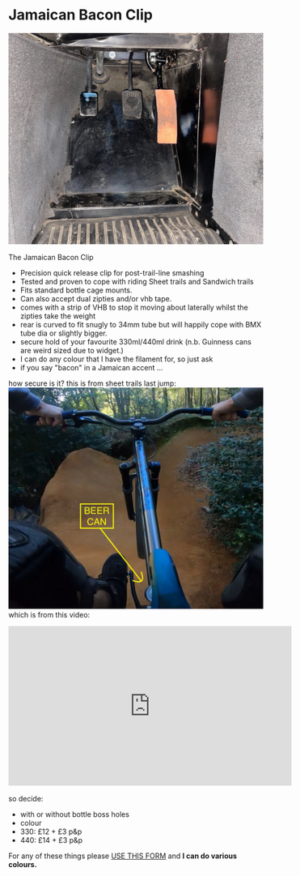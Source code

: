 # Jamaican Bacon Clip
![plugs](img/footwell.jpeg)


The Jamaican Bacon Clip
- Precision quick release clip for post-trail-line smashing
- Tested and proven to cope with riding Sheet trails and Sandwich trails
- Fits standard bottle cage mounts.
- Can also accept dual zipties and/or vhb tape.
- comes with a strip of VHB to stop it moving about laterally whilst the zipties take the weight
- rear is curved to fit snugly to 34mm tube but will happily cope with BMX tube dia or slightly bigger.
- secure hold of your favourite 330ml/440ml drink (n.b. Guinness cans are weird sized due to widget.)
- I can do any colour that I have the filament for, so just ask
- if you say "bacon" in a Jamaican accent ...

how secure is it?
this is from sheet trails last jump:
![sheet](img/Beer%20can%20jump.jpg)
which is from this video:
<iframe width="560" height="315" src="https://www.youtube.com/embed/Dp522QPF-HY?si=Jwde1ShAq1-ExYmz" frameborder="0" allowfullscreen></iframe>



so decide:
- with or without bottle boss holes
- colour
- 330: £12 + £3 p&p
- 440: £14 + £3 p&p

For any of these things please [USE THIS FORM](https://forms.gle/5vtitZ7rHnNgAx4Y6) and **I can do various colours.**
